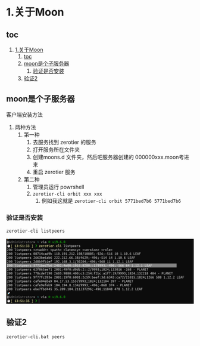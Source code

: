 # 1.关于Moon

## toc

1. [1.关于Moon](#1关于moon)
    1. [toc](#toc)
    2. [moon是个子服务器](#moon是个子服务器)
        1. [验证是否安装](#验证是否安装)
    3. [验证2](#验证2)

## moon是个子服务器

客户端安装方法

1. 两种方法
    1. 第一种
        1. 去服务找到 zerotier 的服务
        2. 打开服务所在文件夹
        3. 创建moons.d 文件夹，然后吧服务器创建的 000000xxx.moon考进来
        4. 重启 zerotier 服务
    2. 第二种
        1. 管理员运行 powrshell
        2. ```zerotier-cli orbit xxx xxx```
            1. 例如我这就是 ```zerotier-cli orbit 5771bed7b6 5771bed7b6```

### 验证是否安装

```powrshell
zerotier-cli listpeers
```
![Alt text](md_datas/-123.png)

## 验证2

```powrshell
zerotier-cli.bat peers
```

<CommentService/>
